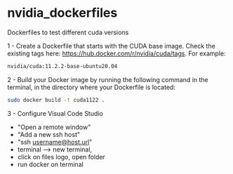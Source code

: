 # nvidia_dockerfiles
Dockerfiles to test different cuda versions


1 - Create a Dockerfile that starts with the CUDA base image. Check the existing tags here: https://hub.docker.com/r/nvidia/cuda/tags. For example:

```bash
nvidia/cuda:11.2.2-base-ubuntu20.04
```
2 - Build your Docker image by running the following command in the terminal, in the directory where your Dockerfile is located:

```bash
sudo docker build -t cuda1122 .
```

3 - Configure Visual Code Studio 
- "Open a remote window"
- "Add a new ssh host"
- "ssh username@host.url" 
- terminal --> new terminal, 
- click on files logo, open folder
- run docker on terminal
